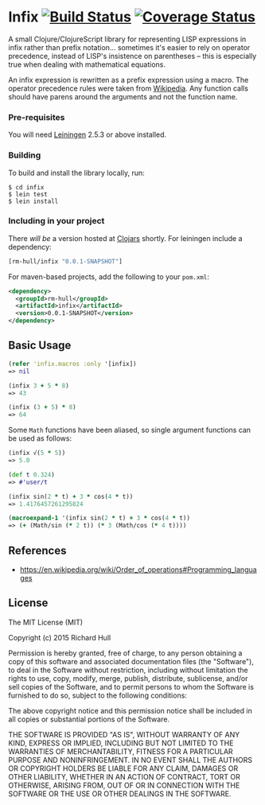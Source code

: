 # Infix [![Build Status](https://travis-ci.org/rm-hull/infix.svg?branch=master)](http://travis-ci.org/rm-hull/infix) [![Coverage Status](https://coveralls.io/repos/rm-hull/infix/badge.svg?branch=master)](https://coveralls.io/r/rm-hull/infix?branch=master)

A small Clojure/ClojureScript library for representing LISP expressions in infix
rather than prefix notation... sometimes it's easier to rely on operator precedence,
instead of LISP's insistence on parentheses – this is especially true when dealing
with mathematical equations.

An infix expression is rewritten as a prefix expression using a macro. The operator
precedence rules were taken from [Wikipedia](https://en.wikipedia.org/wiki/Order_of_operations#Programming_languages).
Any function calls should have parens around the arguments and not the function name.

### Pre-requisites

You will need [Leiningen](https://github.com/technomancy/leiningen) 2.5.3 or above installed.

### Building

To build and install the library locally, run:

    $ cd infix
    $ lein test
    $ lein install

### Including in your project

There _will be_ a version hosted at [Clojars](https://clojars.org/rm-hull/infix) shortly.
For leiningen include a dependency:

```clojure
[rm-hull/infix "0.0.1-SNAPSHOT"]
```

For maven-based projects, add the following to your `pom.xml`:

```xml
<dependency>
  <groupId>rm-hull</groupId>
  <artifactId>infix</artifactId>
  <version>0.0.1-SNAPSHOT</version>
</dependency>
```

## Basic Usage

```clojure
(refer 'infix.macros :only '[infix])
=> nil

(infix 3 + 5 * 8)
=> 43

(infix (3 + 5) * 8)
=> 64
```

Some `Math` functions have been aliased, so single argument functions can be
used as follows:

```clojure
(infix √(5 * 5))
=> 5.0

(def t 0.324)
=> #'user/t

(infix sin(2 * t) + 3 * cos(4 * t))
=> 1.4176457261295824

(macroexpand-1 '(infix sin(2 * t) + 3 * cos(4 * t))
=> (+ (Math/sin (* 2 t)) (* 3 (Math/cos (* 4 t))))
```

## References

* https://en.wikipedia.org/wiki/Order_of_operations#Programming_languages

## License

The MIT License (MIT)

Copyright (c) 2015 Richard Hull

Permission is hereby granted, free of charge, to any person obtaining a copy of
this software and associated documentation files (the "Software"), to deal in
the Software without restriction, including without limitation the rights to
use, copy, modify, merge, publish, distribute, sublicense, and/or sell copies of
the Software, and to permit persons to whom the Software is furnished to do so,
subject to the following conditions:

The above copyright notice and this permission notice shall be included in all
copies or substantial portions of the Software.

THE SOFTWARE IS PROVIDED "AS IS", WITHOUT WARRANTY OF ANY KIND, EXPRESS OR
IMPLIED, INCLUDING BUT NOT LIMITED TO THE WARRANTIES OF MERCHANTABILITY, FITNESS
FOR A PARTICULAR PURPOSE AND NONINFRINGEMENT. IN NO EVENT SHALL THE AUTHORS OR
COPYRIGHT HOLDERS BE LIABLE FOR ANY CLAIM, DAMAGES OR OTHER LIABILITY, WHETHER
IN AN ACTION OF CONTRACT, TORT OR OTHERWISE, ARISING FROM, OUT OF OR IN
CONNECTION WITH THE SOFTWARE OR THE USE OR OTHER DEALINGS IN THE SOFTWARE.
